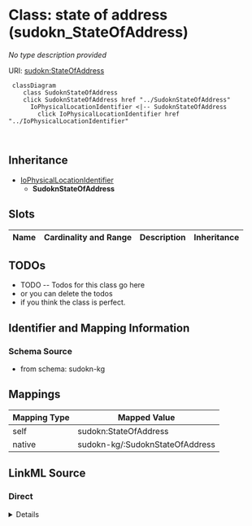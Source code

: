 

# Class: state of address (sudokn_StateOfAddress)


_No type description provided_





URI: [sudokn:StateOfAddress](http://asu.edu/semantics/SUDOKN/StateOfAddress)






```mermaid
 classDiagram
    class SudoknStateOfAddress
    click SudoknStateOfAddress href "../SudoknStateOfAddress"
      IoPhysicalLocationIdentifier <|-- SudoknStateOfAddress
        click IoPhysicalLocationIdentifier href "../IoPhysicalLocationIdentifier"
      
      
```





## Inheritance
* [IoPhysicalLocationIdentifier](../classes/IoPhysicalLocationIdentifier.md)
    * **SudoknStateOfAddress**



## Slots

| Name | Cardinality and Range | Description | Inheritance |
| ---  | --- | --- | --- |









## TODOs

* TODO -- Todos for this class go here
* or you can delete the todos
* if you think the class is perfect.

## Identifier and Mapping Information







### Schema Source


* from schema: sudokn-kg




## Mappings

| Mapping Type | Mapped Value |
| ---  | ---  |
| self | sudokn:StateOfAddress |
| native | sudokn-kg/:SudoknStateOfAddress |







## LinkML Source

<!-- TODO: investigate https://stackoverflow.com/questions/37606292/how-to-create-tabbed-code-blocks-in-mkdocs-or-sphinx -->

### Direct

<details>
```yaml
name: sudokn_StateOfAddress
description: No type description provided
title: state of address
todos:
- TODO -- Todos for this class go here
- or you can delete the todos
- if you think the class is perfect.
notes:
- Class with 1 occurences.
from_schema: sudokn-kg
rank: 1000
is_a: io_PhysicalLocationIdentifier
class_uri: sudokn:StateOfAddress

```
</details>

### Induced

<details>
```yaml
name: sudokn_StateOfAddress
description: No type description provided
title: state of address
todos:
- TODO -- Todos for this class go here
- or you can delete the todos
- if you think the class is perfect.
notes:
- Class with 1 occurences.
from_schema: sudokn-kg
rank: 1000
is_a: io_PhysicalLocationIdentifier
class_uri: sudokn:StateOfAddress

```
</details>